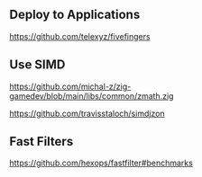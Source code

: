 ## Deploy to Applications

https://github.com/telexyz/fivefingers


## Use SIMD

https://github.com/michal-z/zig-gamedev/blob/main/libs/common/zmath.zig

https://github.com/travisstaloch/simdjzon


## Fast Filters

https://github.com/hexops/fastfilter#benchmarks